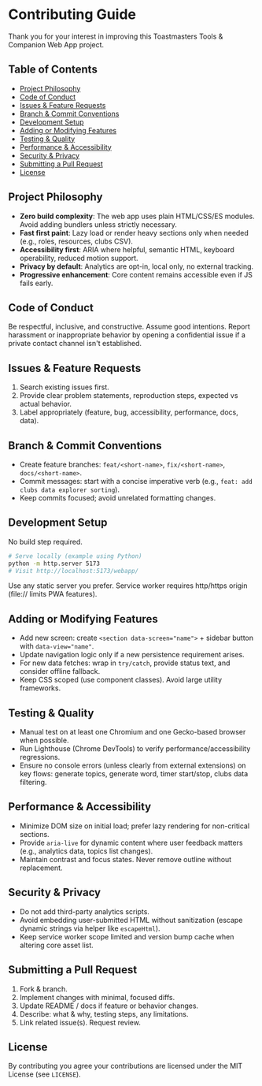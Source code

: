 # Contributing Guide

Thank you for your interest in improving this Toastmasters Tools & Companion Web App project.

## Table of Contents
- [Project Philosophy](#project-philosophy)
- [Code of Conduct](#code-of-conduct)
- [Issues & Feature Requests](#issues--feature-requests)
- [Branch & Commit Conventions](#branch--commit-conventions)
- [Development Setup](#development-setup)
- [Adding or Modifying Features](#adding-or-modifying-features)
- [Testing & Quality](#testing--quality)
- [Performance & Accessibility](#performance--accessibility)
- [Security & Privacy](#security--privacy)
- [Submitting a Pull Request](#submitting-a-pull-request)
- [License](#license)

## Project Philosophy
- **Zero build complexity**: The web app uses plain HTML/CSS/ES modules. Avoid adding bundlers unless strictly necessary.
- **Fast first paint**: Lazy load or render heavy sections only when needed (e.g., roles, resources, clubs CSV).
- **Accessibility first**: ARIA where helpful, semantic HTML, keyboard operability, reduced motion support.
- **Privacy by default**: Analytics are opt-in, local only, no external tracking.
- **Progressive enhancement**: Core content remains accessible even if JS fails early.

## Code of Conduct
Be respectful, inclusive, and constructive. Assume good intentions. Report harassment or inappropriate behavior by opening a confidential issue if a private contact channel isn't established.

## Issues & Feature Requests
1. Search existing issues first.
2. Provide clear problem statements, reproduction steps, expected vs actual behavior.
3. Label appropriately (feature, bug, accessibility, performance, docs, data).

## Branch & Commit Conventions
- Create feature branches: `feat/<short-name>`, `fix/<short-name>`, `docs/<short-name>`.
- Commit messages: start with a concise imperative verb (e.g., `feat: add clubs data explorer sorting`).
- Keep commits focused; avoid unrelated formatting changes.

## Development Setup
No build step required.
```bash
# Serve locally (example using Python)
python -m http.server 5173
# Visit http://localhost:5173/webapp/
```
Use any static server you prefer. Service worker requires http/https origin (file:// limits PWA features).

## Adding or Modifying Features
- Add new screen: create `<section data-screen="name">` + sidebar button with `data-view="name"`.
- Update navigation logic only if a new persistence requirement arises.
- For new data fetches: wrap in `try/catch`, provide status text, and consider offline fallback.
- Keep CSS scoped (use component classes). Avoid large utility frameworks.

## Testing & Quality
- Manual test on at least one Chromium and one Gecko-based browser when possible.
- Run Lighthouse (Chrome DevTools) to verify performance/accessibility regressions.
- Ensure no console errors (unless clearly from external extensions) on key flows: generate topics, generate word, timer start/stop, clubs data filtering.

## Performance & Accessibility
- Minimize DOM size on initial load; prefer lazy rendering for non-critical sections.
- Provide `aria-live` for dynamic content where user feedback matters (e.g., analytics data, topics list changes).
- Maintain contrast and focus states. Never remove outline without replacement.

## Security & Privacy
- Do not add third-party analytics scripts.
- Avoid embedding user-submitted HTML without sanitization (escape dynamic strings via helper like `escapeHtml`).
- Keep service worker scope limited and version bump cache when altering core asset list.

## Submitting a Pull Request
1. Fork & branch.
2. Implement changes with minimal, focused diffs.
3. Update README / docs if feature or behavior changes.
4. Describe: what & why, testing steps, any limitations.
5. Link related issue(s). Request review.

## License
By contributing you agree your contributions are licensed under the MIT License (see `LICENSE`).
